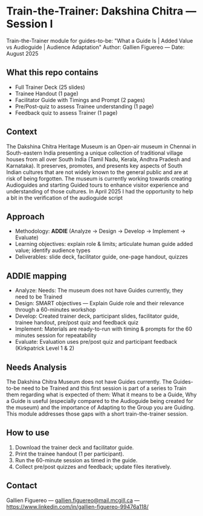 # Train-the-Trainer: Dakshina Chitra — Session I
Train-the-Trainer module for guides-to-be: "What a Guide Is | Added Value vs Audioguide | Audience Adaptation" 
Author: Gallien Figuereo — Date: August 2025

## What this repo contains
- Full Trainer Deck (25 slides)  
- Trainee Handout (1 page)
- Facilitator Guide with Timings and Prompt (2 pages) 
- Pre/Post-quiz to assess Trainee understanding (1 page)
- Feedback quiz to assess Trainer (1 page)

## Context
The Dakshina Chitra Heritage Museum is an Open-air museum in Chennai in South-eastern India presenting a unique collection of traditional village houses from all over South India (Tamil Nadu, Kerala, 
Andhra Pradesh and Karnataka). 
It preserves, promotes, and presents key aspects of South Indian cultures that are not widely known to the general public and are at risk of being forgotten.
The museum is currently working towards creating Audioguides and starting Guided tours to enhance visitor experience and understanding of those cultures. In April 2025 I had the opportunity to help a bit in 
the verification of the audioguide script

## Approach
- Methodology: **ADDIE** (Analyze → Design → Develop → Implement → Evaluate)  
- Learning objectives: explain role & limits; articulate human guide added value; identify audience types  
- Deliverables: slide deck, facilitator guide, one-page handout, quizzes
  
## ADDIE mapping
- Analyze: Needs: The museum does not have Guides currently, they need to be Trained
- Design: SMART objectives — Explain Guide role and their relevance through a 60-minutes workshop
- Develop: Created trainer deck, participant slides, facilitator guide, trainee handout, pre/post quiz and feedback quiz
- Implement: Materials are ready-to-run with timing & prompts for the 60 minutes session for repeatability
- Evaluate: Evaluation uses pre/post quiz and participant feedback (Kirkpatrick Level 1 & 2)

## Needs Analysis
The Dakshina Chitra Museum does not have Guides currently. The Guides-to-be need to be Trained and this first session is part of a series to Train them regarding what is expected of them: What it means to be a
Guide, Why a Guide is useful (especially compared to the Audioguide being created for the museum) and the importance of Adapting to the Group you are Guiding.
This module addresses those gaps with a short train-the-trainer session.

## How to use
1. Download the trainer deck and facilitator guide.  
2. Print the trainee handout (1 per participant).
3. Run the 60-minute session as timed in the guide.  
4. Collect pre/post quizzes and feedback; update files iteratively.

## Contact
Gallien Figuereo — gallien.figuereo@mail.mcgill.ca — https://www.linkedin.com/in/gallien-figuereo-99476a118/
